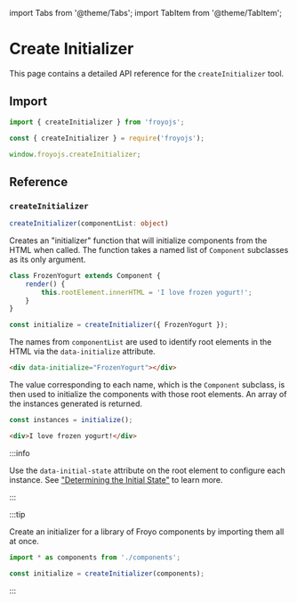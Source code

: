 import Tabs from '@theme/Tabs';
import TabItem from '@theme/TabItem';

# Create Initializer

This page contains a detailed API reference for the `createInitializer` tool.

## Import

<Tabs>
<TabItem value="es6" label="ES6" default>

```js
import { createInitializer } from 'froyojs';
```

</TabItem>
<TabItem value="commonjs" label="CommonJS">

```js
const { createInitializer } = require('froyojs');
```

</TabItem>
<TabItem value="browser" label="Browser (CDN)">

```js
window.froyojs.createInitializer;
```

</TabItem>
</Tabs>

## Reference

### `createInitializer`

```ts
createInitializer(componentList: object)
```

Creates an "initializer" function that will initialize components from the HTML when called. The function takes a named list of `Component` subclasses as its only argument.

```js
class FrozenYogurt extends Component {
    render() {
        this.rootElement.innerHTML = 'I love frozen yogurt!';
    }
}

const initialize = createInitializer({ FrozenYogurt });
```

The names from `componentList` are used to identify root elements in the HTML via the `data-initialize` attribute.

```html
<div data-initialize="FrozenYogurt"></div>
```

The value corresponding to each name, which is the `Component` subclass, is then used to initialize the components with those root elements. An array of the instances generated is returned.

```js
const instances = initialize();
```

```html
<div>I love frozen yogurt!</div>
```

:::info

Use the `data-initial-state` attribute on the root element to configure each instance. See ["Determining the Initial State"](../fundamentals/component-lifecycle.md#determining-the-initial-state) to learn more.

:::

:::tip

Create an initializer for a library of Froyo components by importing them all at once.

```js
import * as components from './components';

const initialize = createInitializer(components);
```

:::
